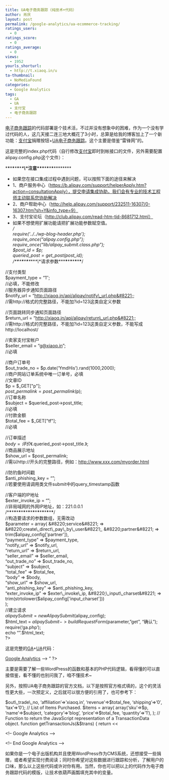 ```yaml
---
title: UA电子商务跟踪（纯技术+代码）
author: 肖庆
layout: post
permalink: /google-analytics/ua-ecommerce-tracking/
ratings_users:
  - 0
ratings_score:
  - 0
ratings_average:
  - 0
views:
  - 1952
yourls_shorturl:
  - http://t.xiaoq.in/u
ta-thumbnail:
  - NoMediaFound
categories:
  - Google Analytics
tags:
  - GA
  - UA
  - 支付宝
  - 电子商务跟踪
---
```

<span class='wp_keywordlink_affiliate'><a href="https://xiaoq.in/tag/%e7%94%b5%e5%ad%90%e5%95%86%e5%8a%a1%e8%b7%9f%e8%b8%aa/" title="查看电子商务跟踪中的全部文章" target="_blank">电子商务跟踪</a></span>的代码部署是个技术活，不过并没有想象中的困难，作为一个没有学过代码的人，这几天接二连三地大概花了3小时，总算是给我的博客加上了一个新功能：<span class='wp_keywordlink_affiliate'><a href="https://xiaoq.in/tag/%e6%94%af%e4%bb%98%e5%ae%9d/" title="查看支付宝中的全部文章" target="_blank">支付宝</a></span>捐赠按钮+<span class='wp_keywordlink_affiliate'><a href="https://xiaoq.in/tag/ua/" title="查看UA中的全部文章" target="_blank">UA</a></span><span class='wp_keywordlink_affiliate'><a href="https://xiaoq.in/tag/%e7%94%b5%e5%ad%90%e5%95%86%e5%8a%a1%e8%b7%9f%e8%b8%aa/" title="查看电子商务跟踪中的全部文章" target="_blank">电子商务跟踪</a></span>。这个主要是借鉴“雷锋网”的。

这是完整的index.php代码（自行修改<span class='wp_keywordlink_affiliate'><a href="https://xiaoq.in/tag/%e6%94%af%e4%bb%98%e5%ae%9d/" title="查看支付宝中的全部文章" target="_blank">支付宝</a></span>即时到帐接口的文件，另外需要配置alipay.config.php这个文件）：

<!DOCTYPE html PUBLIC &#8220;-//W3C//DTD XHTML 1.0 Transitional//EN&#8221; &#8220;http://www.w3.org/TR/xhtml1/DTD/xhtml1-transitional.dtd&#8221;>  
<html>  
<head>  
<meta http-equiv=&#8221;Content-Type&#8221; content=&#8221;text/html; charset=utf-8&#8243;>  
<title>支付宝即时到账捐赠-<span class='wp_keywordlink'><a href="https://xiaoq.in/" title="肖庆" target="_blank">肖庆</a></span></title>  
<?php  
/\* \*  
* 功能：即时到账交易接口接入页  
* 版本：3.3  
* 修改日期：2012-07-23  
* 说明：  
* 以下代码只是为了方便商户测试而提供的样例代码，商户可以根据自己网站的需要，按照技术文档编写,并非一定要使用该代码。  
* 该代码仅供学习和研究支付宝接口使用，只是提供一个参考。

\***\***\***\***\***\***\****\*\\*\*注意\*\*\***\***\***\***\***\***\*****  
* 如果您在接口集成过程中遇到问题，可以按照下面的途径来解决  
* 1、商户服务中心（https://b.alipay.com/support/helperApply.htm?action=consultationApply），提交申请集成协助，我们会有专业的技术工程师主动联系您协助解决  
* 2、商户帮助中心（http://help.alipay.com/support/232511-16307/0-16307.htm?sh=Y&info_type=9）  
* 3、支付宝论坛（http://club.alipay.com/read-htm-tid-8681712.html）  
* 如果不想使用扩展功能请把扩展功能参数赋空值。  
*/  
require(&#8216;../../wp-blog-header.php&#8217;);  
require_once(&#8220;alipay.config.php&#8221;);  
require\_once(&#8220;lib/alipay\_submit.class.php&#8221;);  
$post_id = $p;  
$queried\_post = get\_post($post_id);  
/\***\***\***\***\***\***\*****\*\\*\*请求参数\*\*\***\***\***\***\***\***\***\***/

//支付类型  
$payment_type = &#8220;1&#8243;;  
//必填，不能修改  
//服务器异步通知页面路径  
$notify\_url = &#8220;http://xiaoq.in/api/alipay/notify\_url.php&#8221;;  
//需http://格式的完整路径，不能加?id=123这类自定义参数

//页面跳转同步通知页面路径  
$return\_url = &#8220;http://xiaoq.in/api/alipay/return\_url.php&#8221;;  
//需http://格式的完整路径，不能加?id=123这类自定义参数，不能写成http://localhost/

//卖家支付宝帐户  
$seller_email = &#8220;g@xiaoq.in&#8221;;  
//必填

//商户订单号  
$out\_trade\_no = $p.date(&#8216;YmdHis&#8217;).rand(1000,2000);  
//商户网站订单系统中唯一订单号，必填  
//文章ID  
$p = $_GET["p"];  
$post\_permalink= post\_permalink($p);  
//订单名称  
$subject = $queried\_post->post\_title;  
//必填  
//付款金额  
$total\_fee = $\_GET["tf"];  
//必填

//订单描述  
$body = 评价《.$queried\_post->post\_title.》;  
//商品展示地址  
$show\_url = $post\_permalink;  
//需以http://开头的完整路径，例如：http://www.xxx.com/myorder.html

//防钓鱼时间戳  
$anti\_phishing\_key = &#8220;&#8221;;  
//若要使用请调用类文件submit中的query_timestamp函数

//客户端的IP地址  
$exter\_invoke\_ip = &#8220;&#8221;;  
//非局域网的外网IP地址，如：221.0.0.1  
/\***\***\***\***\***\***\***\***\***\***\***\***\***\***\***\***\***\***\***\***/  
//构造要请求的参数数组，无需改动  
$parameter = array(  
&#8220;service&#8221; => &#8220;create\_direct\_pay\_by\_user&#8221;,  
&#8220;partner&#8221; => trim($alipay_config['partner']),  
&#8220;payment\_type&#8221; => $payment\_type,  
&#8220;notify\_url&#8221; => $notify\_url,  
&#8220;return\_url&#8221; => $return\_url,  
&#8220;seller\_email&#8221; => $seller\_email,  
&#8220;out\_trade\_no&#8221; => $out\_trade\_no,  
&#8220;subject&#8221; => $subject,  
&#8220;total\_fee&#8221; => $total\_fee,  
&#8220;body&#8221; => $body,  
&#8220;show\_url&#8221; => $show\_url,  
&#8220;anti\_phishing\_key&#8221; => $anti\_phishing\_key,  
&#8220;exter\_invoke\_ip&#8221; => $exter\_invoke\_ip,  
&#8220;\_input\_charset&#8221; => trim(strtolower($alipay\_config['input\_charset']))  
);  
//建立请求  
$alipaySubmit = new AlipaySubmit($alipay_config);  
$html_text = $alipaySubmit->buildRequestForm($parameter,&#8221;get&#8221;, &#8220;确认&#8221;);  
require(&#8216;ga.php&#8217;);  
echo &#8220;</head><body>&#8221;.$html_text;  
?>  
</body>  
</html>

这是完整的<span class='wp_keywordlink_affiliate'><a href="https://xiaoq.in/tag/ga/" title="查看GA中的全部文章" target="_blank">GA</a></span>+<span class='wp_keywordlink_affiliate'><a href="https://xiaoq.in/tag/ua/" title="查看UA中的全部文章" target="_blank">UA</a></span>代码：

<?php  
echo &#8220;<!&#8211; <span class='wp_keywordlink'><a href="https://xiaoq.in/google-analytics/" title="Google Analytics" target="_blank">Google Analytics</a></span> &#8211;>  
<script>  
var \_gaq = \_gaq || [];  
\_gaq.push(['\_setAccount', 'UA-28069997-1']);  
\_gaq.push(['\_trackPageview']);  
\_gaq.push(['\_addTrans',  
'$out\_trade\_no', // transaction ID - required  
'xiaoq.in', // affiliation or store name  
'$total_fee', // total - required  
'0', // tax  
'0', // shipping  
'', // city  
'', // state or province  
'' // country  
]);  
// add item might be called for every item in the shopping cart  
// where your ecommerce engine loops through each item in the cart and  
// prints out _addItem for each  
\_gaq.push(['\_addItem',  
'$out\_trade\_no', // transaction ID - required  
'$p', // SKU/code - required  
'$subject', // product name  
'blog', // category or variation  
'$total_fee', // unit price - required  
'1' // quantity - required  
]);  
\_gaq.push(['\_trackTrans']); //submits transaction to the Analytics servers  
(function() {  
var ga = document.createElement(&#8216;script&#8217;); ga.type = &#8216;text/javascript&#8217;; ga.async = true;  
ga.src = (&#8216;https:&#8217; == document.location.protocol ? &#8216;https://ssl&#8217; : &#8216;http://www&#8217;) + &#8216;.google-analytics.com/ga.js&#8217;;  
var s = document.getElementsByTagName(&#8216;script&#8217;)[0]; s.parentNode.insertBefore(ga, s);  
})();  
(function(i,s,o,g,r,a,m){i['GoogleAnalyticsObject']=r;i[r]=i[r]||function(){  
(i[r].q=i[r].q||[]).push(arguments)},i[r].l=1*new Date();a=s.createElement(o),  
m=s.getElementsByTagName(o)[0];a.async=1;a.src=g;m.parentNode.insertBefore(a,m)  
})(window,document,&#8217;script&#8217;,&#8217;//www.google-analytics.com/analytics.js&#8217;,&#8217;ga&#8217;);  
ga(&#8216;create&#8217;, &#8216;UA-28069997-5&#8242;, &#8216;api.xiaoq.in&#8217;);  
ga(&#8216;send&#8217;, &#8216;pageview&#8217;);  
ga(&#8216;require&#8217;, &#8216;ecommerce&#8217;, &#8216;ecommerce.js&#8217;);  
ga(&#8216;ecommerce:addTransaction&#8217;, {  
&#8216;id&#8217;: &#8216;$out\_trade\_no&#8217;, // Transaction ID. Required.  
&#8216;affiliation&#8217;: &#8216;xiaoq.in&#8217;, // Affiliation or store name.  
&#8216;revenue&#8217;: &#8216;$total_fee&#8217;, // Grand Total.  
&#8216;shipping&#8217;: &#8217;0&#8242;, // Shipping.  
&#8216;tax&#8217;: &#8217;0&#8242; // Tax.  
});  
ga(&#8216;ecommerce:addItem&#8217;, {  
&#8216;id&#8217;: &#8216;$out\_trade\_no&#8217;, // Transaction ID. Required.  
&#8216;name&#8217;: &#8216;$subject&#8217;, // Product name. Required.  
&#8216;sku&#8217;: &#8216;$p&#8217;, // SKU/code.  
&#8216;category&#8217;: &#8216;blog&#8217;, // Category or variation.  
&#8216;price&#8217;: &#8216;$total_fee&#8217;, // Unit price.  
&#8216;quantity&#8217;: &#8217;1&#8242;, // Quantity.  
&#8216;currencyCode&#8217;: &#8216;CNY&#8217; // local currency code.  
});  
ga(&#8216;ecommerce:send&#8217;);  
</script>  
<!&#8211; End Google Analytics &#8211;>&#8221;  
?>

主要是需要了解一些WordPress的函数和基本的PHP代码逻辑，看得懂的可以直接借鉴，看不懂的也别问我了，咱不懂技术~

另外，按照UA电子商务跟踪的官方文档，以下是按照官方格式填的，这个的灵活性更大些，一次预定义，之后就可以很方便的引用了，也可参考下：

<?php  
// Transaction Data  
$trans = array(&#8216;id&#8217;=>$out\_trade\_no, &#8216;affiliation&#8217;=>&#8217;xiaoq.in&#8217;,  
&#8216;revenue&#8217;=>$total_fee, &#8216;shipping&#8217;=>&#8217;0&#8242;, &#8216;tax&#8217;=>&#8217;0&#8242;);

// List of Items Purchased.  
$items = array(  
array(&#8216;sku&#8217;=>$p, &#8216;name&#8217;=>$subject, &#8216;category&#8217;=>&#8217;blog&#8217;, &#8216;price&#8217;=>$total_fee, &#8216;quantity&#8217;=>&#8217;1&#8242;),  
);  
// Function to return the JavaScript representation of a TransactionData object.  
function getTransactionJs(&$trans) {  
return <<<HTML  
ga(&#8216;ecommerce:addTransaction&#8217;, {  
&#8216;id&#8217;: &#8216;{$trans['id']}&#8217;,  
&#8216;affiliation&#8217;: &#8216;{$trans['affiliation']}&#8217;,  
&#8216;revenue&#8217;: &#8216;{$trans['revenue']}&#8217;,  
&#8216;shipping&#8217;: &#8216;{$trans['shipping']}&#8217;,  
&#8216;tax&#8217;: &#8216;{$trans['tax']}&#8217;  
});  
HTML;  
}

// Function to return the JavaScript representation of an ItemData object.  
function getItemJs(&$transId, &$item) {  
return <<<HTML  
ga(&#8216;ecommerce:addItem&#8217;, {  
&#8216;id&#8217;: &#8216;$transId&#8217;,  
&#8216;name&#8217;: &#8216;{$item['name']}&#8217;,  
&#8216;sku&#8217;: &#8216;{$item['sku']}&#8217;,  
&#8216;category&#8217;: &#8216;{$item['category']}&#8217;,  
&#8216;price&#8217;: &#8216;{$item['price']}&#8217;,  
&#8216;quantity&#8217;: &#8216;{$item['quantity']}&#8217;  
});  
HTML;  
}  
?>  
<!&#8211; Google Analytics &#8211;>  
<script>  
(function(i,s,o,g,r,a,m){i['GoogleAnalyticsObject']=r;i[r]=i[r]||function(){  
(i[r].q=i[r].q||[]).push(arguments)},i[r].l=1*new Date();a=s.createElement(o),  
m=s.getElementsByTagName(o)[0];a.async=1;a.src=g;m.parentNode.insertBefore(a,m)  
})(window,document,&#8217;script&#8217;,&#8217;//www.google-analytics.com/analytics.js&#8217;,&#8217;ga&#8217;);  
ga(&#8216;create&#8217;, &#8216;UA-28069997-5&#8242;, &#8216;api.xiaoq.in&#8217;);  
ga(&#8216;send&#8217;, &#8216;pageview&#8217;);&#8221;  
ga(&#8216;require&#8217;, &#8216;ecommerce&#8217;, &#8216;ecommerce.js&#8217;);  
<?php  
echo getTransactionJs($trans);  
foreach ($items as &$item) {  
echo getItemJs($trans['id'], $item);  
}  
?>  
ga(&#8216;ecommerce:send&#8217;);  
</script>  
<!&#8211; End Google Analytics &#8211;>

如果你是一个电子出版机构并且使用WordPress作为CMS系统，还想接受一些捐赠，或者希望实现付费阅读；同时你希望对这些数据进行跟踪和分析，了解用户的口味，那么以上这些代码或许对你有用。当然，你也可以把以上的代码作为电子商务跟踪代码的模版，让技术依葫芦画瓢填充其中的变量。